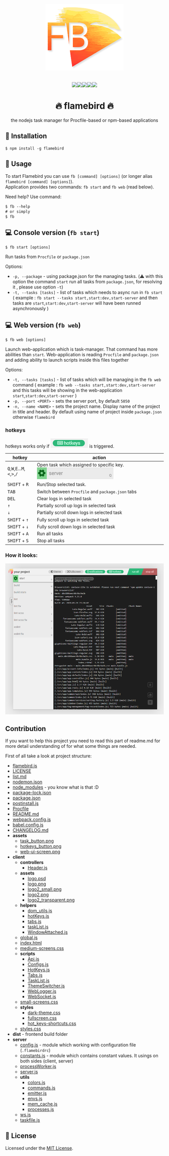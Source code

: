 <div align="center">
  <a href="https://www.npmjs.com/package/flamebird">
    <img width="250" height="210" src="https://github.com/acacode/flamebird/raw/develop/client/assets/logo.png">
  </a>
  <br>
  <br>


  <br>
<a href="https://github.com/acacode/flamebird/blob/master/LICENSE"><img src="https://img.shields.io/badge/license-MIT-red.svg?style=flat-square"></a><a href="https://www.npmjs.com/package/flamebird"><img src="https://img.shields.io/npm/v/flamebird.svg?style=flat-square"></a><a href="https://travis-ci.org/acacode/flamebird"><img src="https://img.shields.io/travis/acacode/flamebird.svg?style=flat-square"></a><a href="http://npm-stat.com/charts.html?package=flamebird"><img src="https://img.shields.io/npm/dm/flamebird.svg?style=flat-square"></a><a href="https://www.codefactor.io/repository/github/acacode/flamebird/overview/develop"><img src="https://www.codefactor.io/repository/github/acacode/flamebird/badge/develop?style=flat-square"></a>
<h1>🔥 flamebird 🔥</h1>
  <p>
    the nodejs task manager for Procfile-based or npm-based applications
  </p>
</div>

## 🚀 Installation

    $ npm install -g flamebird

## 📄 Usage

To start Flamebird you can use `fb [command] [options]` (or longer alias `flamebird [command] [options]`).<br>
Application provides two commands: `fb start` and `fb web` (read below).

Need help? Use command:

    $ fb --help
    # or simply
    $ fb

## 💻 Console version (`fb start`)

    $ fb start [options]

Run tasks from `Procfile` or `package.json` 

Options:
- `-p, --package` - using package.json for the managing tasks. (:warning: with this option the command `start` run all tasks from `package.json`, for resolving it , please use option `-t`)
- `-t, --tasks [tasks]` - list of tasks which needs to async run in `fb start` ( example : `fb start --tasks start,start:dev,start-server` and then tasks are `start`,`start:dev`,`start-server` will have been runned asynchronously )

## 💻 Web version (`fb web`)

    $ fb web [options]

Launch web-application which is task-manager. That command has more abilities than `start`. Web-application is reading `Procfile` and `package.json` and adding ability to launch scripts inside this files together

Options:
- `-t, --tasks [tasks]` - list of tasks which will be managing in the `fb web` command ( example : `fb web --tasks start,start:dev,start-server` and this tasks will be showing in the web-application `start`,`start:dev`,`start-server` )
- `-p, --port <PORT>` - sets the server port, by default `5050`
- `-n, --name <NAME>` - sets the project name. Display name of the project in title and header. By default using name of project inside `package.json` otherwise `flamebird`

<h3>hotkeys</h3>

hotkeys works only if ![hotkeys button](./assets/hotkeys_button.png) is triggered.

hotkey | action
------------ | -------------
<kbd>Q</kbd>,<kbd>W</kbd>,<kbd>E</kbd>...<kbd>M</kbd>,<kbd>&lt;</kbd>,<kbd>&gt;</kbd>,<kbd>/</kbd> | Open task which assigned to specific key. ![example](./assets/task_button.png)
<kbd>SHIFT</kbd> + <kbd>R</kbd> | Run/Stop selected task.
<kbd>TAB</kbd> | Switch between `Procfile` and `package.json` tabs
<kbd>DEL</kbd> | Clear logs in selected task
<kbd>&uparrow;</kbd> | Partially scroll up logs in selected task
<kbd>&downarrow;</kbd> | Partially scroll down logs in selected task
<kbd>SHIFT</kbd> + <kbd>&uparrow;</kbd> | Fully scroll up logs in selected task
<kbd>SHIFT</kbd> + <kbd>&downarrow;</kbd> | Fully scroll down logs in selected task
<kbd>SHIFT</kbd> + <kbd>A</kbd> | Run all tasks
<kbd>SHIFT</kbd> + <kbd>S</kbd> | Stop all tasks


<h3>How it looks:</h3>

![](assets/web-ui-screen.png)



## Contribution  


If you want to help this project you need to read this part of readme.md for more detail understanding of for what some things are needed.  

First of all take a look at project structure:  

- [flamebird.js](./flamebird.js)
- [LICENSE](./LICENSE)
- [list.md](./list.md)
- [nodemon.json](./nodemon.json)
- [node_modules](./node_modules) - you know what is that :D
- [package-lock.json](./package-lock.json)
- [package.json](./package.json)
- [postinstall.js](./postinstall.js)
- [Procfile](./Procfile)
- [README.md](./README.md)
- [webpack.config.js](./webpack.config.js)
- [babel.config.js](./babel.config.js)
- [CHANGELOG.md](./CHANGELOG.md)
- __assets__
  - [task_button.png](./assets/task_button.png)
  - [hotkeys_button.png](./assets/hotkeys_button.png)
  - [web-ui-screen.png](./assets/web-ui-screen.png)
- __client__
  - __controllers__
    - [Header.js](./client/controllers/Header.js)
  - __assets__
    - [logo.psd](./client/assets/logo.psd)
    - [logo.png](./client/assets/logo.png)
    - [logo2_small.png](./client/assets/logo2_small.png)
    - [logo2.png](./client/assets/logo2.png)
    - [logo2_transparent.png](./client/assets/logo2_transparent.png)
  - __helpers__
    - [dom_utils.js](./client/helpers/dom_utils.js)
    - [hotKeys.js](./client/helpers/hotKeys.js)
    - [tabs.js](./client/helpers/tabs.js)
    - [taskList.js](./client/helpers/taskList.js)
    - [WindowAttached.js](./client/helpers/WindowAttached.js)
  - [global.js](./client/global.js)
  - [index.html](./client/index.html)
  - [medium-screens.css](./client/medium-screens.css)
  - __scripts__
    - [Api.js](./client/scripts/Api.js)
    - [Configs.js](./client/scripts/Configs.js)
    - [HotKeys.js](./client/scripts/HotKeys.js)
    - [Tabs.js](./client/scripts/Tabs.js)
    - [TaskList.js](./client/scripts/TaskList.js)
    - [ThemeSwitcher.js](./client/scripts/ThemeSwitcher.js)
    - [WebLogger.js](./client/scripts/WebLogger.js)
    - [WebSocket.js](./client/scripts/WebSocket.js)
  - [small-screens.css](./client/small-screens.css)
  - __styles__
    - [dark-theme.css](./client/styles/dark-theme.css)
    - [fullscreen.css](./client/styles/fullscreen.css)
    - [hot_keys-shortcuts.css](./client/styles/hot_keys-shortcuts.css)
  - [styles.css](./client/styles.css)
- __dist__ - frontend build folder
- __server__
  - [config.js](./server/config.js) - module which working with configuration file (`.flamebirdrc`)  
  - [constants.js](./server/constants.js) - module which contains constant values. It usings on both sides (client, server)
  - [processWorker.js](./server/processWorker.js)
  - [server.js](./server/server.js)
  - __utils__
    - [colors.js](./server/utils/colors.js)
    - [commands.js](./server/utils/commands.js)
    - [emitter.js](./server/utils/emitter.js)
    - [envs.js](./server/utils/envs.js)
    - [mem_cache.js](./server/utils/mem_cache.js)
    - [processes.js](./server/utils/processes.js)
  - [ws.js](./server/ws.js)
  - [taskfile.js](./server/taskfile.js)





## 📝 License

Licensed under the [MIT License](./LICENSE).


